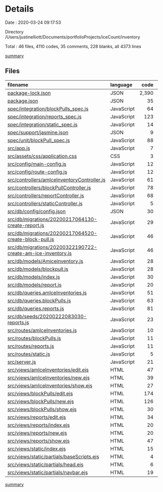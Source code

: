# Details

Date : 2020-03-24 09:17:53

Directory /Users/justinelliott/Documents/portfolioProjects/iceCount/inventory

Total : 46 files,  4110 codes, 35 comments, 228 blanks, all 4373 lines

[summary](results.md)

## Files
| filename | language | code | comment | blank | total |
| :--- | :--- | ---: | ---: | ---: | ---: |
| [package-lock.json](/package-lock.json) | JSON | 2,390 | 0 | 0 | 2,390 |
| [package.json](/package.json) | JSON | 35 | 0 | 1 | 36 |
| [spec/integration/blockPulls_spec.js](/spec/integration/blockPulls_spec.js) | JavaScript | 64 | 0 | 14 | 78 |
| [spec/integration/reports_spec.js](/spec/integration/reports_spec.js) | JavaScript | 123 | 0 | 24 | 147 |
| [spec/integration/static_spec.js](/spec/integration/static_spec.js) | JavaScript | 14 | 0 | 6 | 20 |
| [spec/support/jasmine.json](/spec/support/jasmine.json) | JSON | 9 | 2 | 0 | 11 |
| [spec/unit/blockPull_spec.js](/spec/unit/blockPull_spec.js) | JavaScript | 88 | 2 | 21 | 111 |
| [src/app.js](/src/app.js) | JavaScript | 7 | 0 | 4 | 11 |
| [src/assets/css/application.css](/src/assets/css/application.css) | CSS | 3 | 0 | 0 | 3 |
| [src/config/main-config.js](/src/config/main-config.js) | JavaScript | 12 | 0 | 2 | 14 |
| [src/config/route-config.js](/src/config/route-config.js) | JavaScript | 12 | 0 | 2 | 14 |
| [src/controllers/amIceInventoryController.js](/src/controllers/amIceInventoryController.js) | JavaScript | 61 | 0 | 7 | 68 |
| [src/controllers/blockPullController.js](/src/controllers/blockPullController.js) | JavaScript | 78 | 4 | 6 | 88 |
| [src/controllers/reportController.js](/src/controllers/reportController.js) | JavaScript | 68 | 0 | 8 | 76 |
| [src/controllers/staticController.js](/src/controllers/staticController.js) | JavaScript | 5 | 0 | 0 | 5 |
| [src/db/config/config.json](/src/db/config/config.json) | JSON | 30 | 0 | 0 | 30 |
| [src/db/migrations/20200217064130-create-report.js](/src/db/migrations/20200217064130-create-report.js) | JavaScript | 29 | 0 | 1 | 30 |
| [src/db/migrations/20200217064520-create-block-pull.js](/src/db/migrations/20200217064520-create-block-pull.js) | JavaScript | 46 | 0 | 0 | 46 |
| [src/db/migrations/20200322190722-create-am-ice-inventory.js](/src/db/migrations/20200322190722-create-am-ice-inventory.js) | JavaScript | 46 | 0 | 0 | 46 |
| [src/db/models/Amiceinventory.js](/src/db/models/Amiceinventory.js) | JavaScript | 28 | 1 | 2 | 31 |
| [src/db/models/blockpull.js](/src/db/models/blockpull.js) | JavaScript | 28 | 1 | 0 | 29 |
| [src/db/models/index.js](/src/db/models/index.js) | JavaScript | 30 | 0 | 7 | 37 |
| [src/db/models/report.js](/src/db/models/report.js) | JavaScript | 20 | 1 | 1 | 22 |
| [src/db/queries.amIceInventories.js](/src/db/queries.amIceInventories.js) | JavaScript | 51 | 0 | 7 | 58 |
| [src/db/queries.blockPulls.js](/src/db/queries.blockPulls.js) | JavaScript | 63 | 3 | 6 | 72 |
| [src/db/queries.reports.js](/src/db/queries.reports.js) | JavaScript | 81 | 0 | 8 | 89 |
| [src/db/seeds/20200222083030-reports.js](/src/db/seeds/20200222083030-reports.js) | JavaScript | 23 | 17 | 6 | 46 |
| [src/routes/amIceInventories.js](/src/routes/amIceInventories.js) | JavaScript | 10 | 0 | 5 | 15 |
| [src/routes/blockPulls.js](/src/routes/blockPulls.js) | JavaScript | 11 | 0 | 3 | 14 |
| [src/routes/reports.js](/src/routes/reports.js) | JavaScript | 11 | 0 | 3 | 14 |
| [src/routes/static.js](/src/routes/static.js) | JavaScript | 5 | 0 | 3 | 8 |
| [src/server.js](/src/server.js) | JavaScript | 21 | 0 | 6 | 27 |
| [src/views/amIceInventories/edit.ejs](/src/views/amIceInventories/edit.ejs) | HTML | 47 | 0 | 7 | 54 |
| [src/views/amIceInventories/new.ejs](/src/views/amIceInventories/new.ejs) | HTML | 39 | 0 | 6 | 45 |
| [src/views/amIceInventories/show.ejs](/src/views/amIceInventories/show.ejs) | HTML | 27 | 0 | 6 | 33 |
| [src/views/blockPulls/edit.ejs](/src/views/blockPulls/edit.ejs) | HTML | 174 | 1 | 8 | 183 |
| [src/views/blockPulls/new.ejs](/src/views/blockPulls/new.ejs) | HTML | 126 | 0 | 6 | 132 |
| [src/views/blockPulls/show.ejs](/src/views/blockPulls/show.ejs) | HTML | 30 | 0 | 6 | 36 |
| [src/views/reports/edit.ejs](/src/views/reports/edit.ejs) | HTML | 34 | 0 | 6 | 40 |
| [src/views/reports/index.ejs](/src/views/reports/index.ejs) | HTML | 20 | 0 | 6 | 26 |
| [src/views/reports/new.ejs](/src/views/reports/new.ejs) | HTML | 20 | 0 | 9 | 29 |
| [src/views/reports/show.ejs](/src/views/reports/show.ejs) | HTML | 47 | 0 | 8 | 55 |
| [src/views/static/index.ejs](/src/views/static/index.ejs) | HTML | 15 | 3 | 7 | 25 |
| [src/views/static/partials/baseScripts.ejs](/src/views/static/partials/baseScripts.ejs) | HTML | 4 | 0 | 0 | 4 |
| [src/views/static/partials/head.ejs](/src/views/static/partials/head.ejs) | HTML | 6 | 0 | 0 | 6 |
| [src/views/static/partials/navbar.ejs](/src/views/static/partials/navbar.ejs) | HTML | 19 | 0 | 0 | 19 |

[summary](results.md)